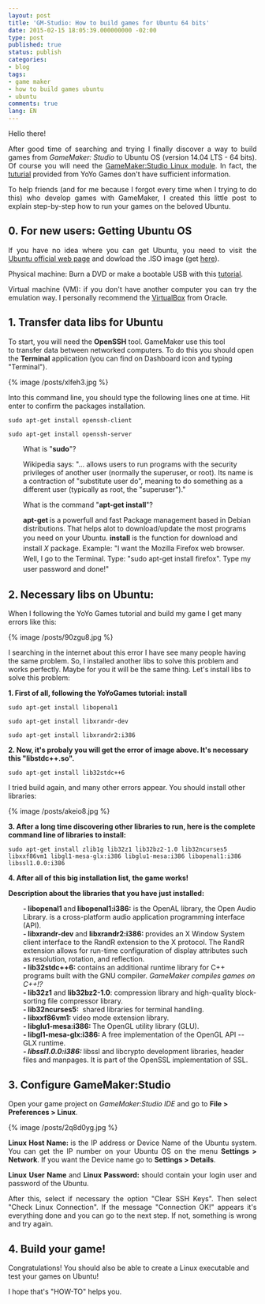 ```yaml
---
layout: post
title: 'GM-Studio: How to build games for Ubuntu 64 bits'
date: 2015-02-15 18:05:39.000000000 -02:00
type: post
published: true
status: publish
categories:
- blog
tags:
- game maker
- how to build games ubuntu
- ubuntu
comments: true
lang: EN
---
```

Hello there!

<p style="text-align:justify;">After good time of searching and trying I finally discover a way to build games from <em>GameMaker: Studio</em> to Ubuntu OS (version 14.04 LTS - 64 bits). Of course you will need the <a title="GameMaker: Studio Supports Linux Publishing -- Ubuntu Export Available Now!" href="http://www.yoyogames.com/news/144" target="_blank">GameMaker:Studio Linux module</a>. In fact, the <a title="Setup GameMaker: Studio for Ubuntu development" href="http://help.yoyogames.com/entries/23167703-Setup-GameMaker-Studio-for-Ubuntu-development" target="_blank">tuturial</a> provided from YoYo Games don't have sufficient information.</p>

<p style="text-align:justify;">To help friends (and for me because I forgot every time when I trying to do this) who develop games with GameMaker, I created this little post to explain step-by-step how to run your games on the beloved Ubuntu.</p>

## 0. For new users: Getting Ubuntu OS

<p style="text-align:justify;">If you have no idea where you can get Ubuntu, you need to visit the <a title="Ubuntu" href="http://www.ubuntu.com/" target="_blank">Ubuntu official web page</a> and dowload the .ISO image (get <a title="Download Ubuntu 14.04 LTS - amd64" href="http://www.ubuntu.com/download/desktop/thank-you/?version=14.04.1&amp;architecture=amd64" target="_blank">here</a>).</p>
<p style="text-align:justify;">Physical machine: Burn a DVD or make a bootable USB with this <a title="How to create a bootable USB  stick on Windows" href="http://www.ubuntu.com/download/desktop/create-a-usb-stick-on-windows" target="_blank">tutorial</a>.</p>
<p style="text-align:justify;">Virtual machine (VM): if you don't have another computer you can try the emulation way. I personally recommend the <a title="Oracle VM VirtualBox" href="https://www.virtualbox.org/" target="_blank">VirtualBox</a> from Oracle.</p>

## 1. Transfer data libs for Ubuntu

<p>To start, you will need the <strong>OpenSSH</strong> tool. GameMaker use this tool to transfer data between networked computers. To do this you should open the <strong>Terminal</strong> application (you can find on Dashboard icon and typing "Terminal").</p>

{% image /posts/xlfeh3.jpg %}

<p>Into this command line, you should type the following lines one at time. Hit enter to confirm the packages installation.</p>

`sudo apt-get install openssh-client`

`sudo apt-get install openssh-server`

<p style="padding-left:30px;">What is "<strong>sudo</strong>"?</p>
<p style="padding-left:30px;">Wikipedia says: "... allows users to run programs with the security privileges of another user (normally the superuser, or root). Its name is a contraction of "substitute user do", meaning to do something as a different user (typically as root, the "superuser")."</p>
<p style="padding-left:30px;">What is the command "<strong>apt-get install</strong>"?</p>
<p style="padding-left:30px;"><strong>apt-get </strong>is a powerfull and fast Package management based in Debian distributions. That helps alot to download/update the most programs you need on your Ubuntu. <strong style="line-height:1.5;">install</strong><span style="line-height:1.5;"> is the function for download and install <em>X</em> package. Example: "I want the Mozilla Firefox web browser. Well, I go to the Terminal. Type: "sudo apt-get install firefox". Type my user password and done!"</span></p>

## 2. Necessary libs on Ubuntu:

<p>When I following the YoYo Games tutorial and build my game I get many errors like this:</p>

{% image /posts/90zgu8.jpg %}

<p>I searching in the internet about this error I have see many people having the same problem. So, I installed another libs to solve this problem and works perfectly. Maybe for you it will be the same thing. Let's install libs to solve this problem:</p>

**1. First of all, following the YoYoGames tutorial: install**

`sudo apt-get install libopenal1`

`sudo apt-get install libxrandr-dev`

`sudo apt-get install libxrandr2:i386`

**2. Now, it's probaly you will get the error of image above. It's necessary this "libstdc++.so".**

`sudo apt-get install lib32stdc++6`

<p>I tried build again, and many other errors appear. You should install other libraries:</p>

{% image /posts/akeio8.jpg %}

**3. After a long time discovering other libraries to run, here is the complete command line of libraries to install:**

`sudo apt-get install zlib1g lib32z1 lib32bz2-1.0 lib32ncurses5 libxxf86vm1 libgl1-mesa-glx:i386 libglu1-mesa:i386 libopenal1:i386 libssl1.0.0:i386`

**4. After all of this big installation list, the game works!**

<p><strong>Description about the libraries that you have just installed:</strong></p>
<p style="padding-left:30px;"><strong>- libopenal1 </strong>and<strong> libopenal1:i386:</strong> is the OpenAL library, the Open Audio Library. is a cross-platform audio application programming interface (API).<br />
<strong>- libxrandr-dev </strong>and <strong>libxrandr2:i386: </strong>provides an X Window System client interface to the RandR extension to the X protocol. The RandR extension allows for run-time configuration of display attributes such as resolution, rotation, and reflection.<br />
<strong>- lib32stdc++6: </strong>contains an additional runtime library for C++ programs built with the GNU compiler. <em>GameMaker compiles games on C++!?</em><br />
<strong>- lib32z1</strong> and <strong>lib32bz2-1.0</strong>: compression library and high-quality block-sorting file compressor library.<br />
<strong>- lib32ncurses5:</strong>  shared libraries for terminal handling.<br />
<strong>- libxxf86vm1: </strong>video mode extension library.<br />
<strong>- libglu1-mesa:i386: </strong>The OpenGL utility library (GLU).<br />
<strong>- libgl1-mesa-glx:i386: </strong>A free implementation of the OpenGL API -- GLX runtime.<br />
<strong><em>- libssl1.0.0:i386: </em></strong>libssl and libcrypto development libraries, header files and manpages. It is part of the OpenSSL implementation of SSL.</p>

## 3. Configure GameMaker:Studio

<p>Open your game project on <em>GameMaker:Studio IDE</em> and go to <strong>File &gt; Preferences &gt; Linux</strong>.</p>

{% image /posts/2q8d0yg.jpg %}

<p style="text-align:justify;"><strong>Linux Host Name: </strong>is the IP address or Device Name of the Ubuntu system. You can get the IP number on your Ubuntu OS on the menu <strong>Settings &gt; Network</strong>. If you want the Device name go to <strong>Settings &gt; Details</strong>.</p>
<p style="text-align:justify;"><strong>Linux User Name </strong>and <strong>Linux Password</strong><strong>: </strong>should contain your login user and password of the Ubuntu.</p>
<p style="text-align:justify;">After this, select if necessary the option "Clear SSH Keys". Then select "Check Linux Connection". If the message "Connection OK!" appears it's everything done and you can go to the next step. If not, something is wrong and try again.</p>

## 4. Build your game!

<p>Congratulations! You should also be able to create a Linux executable and test your games on Ubuntu!</p>
<p>I hope that's "HOW-TO" helps you.</p>
